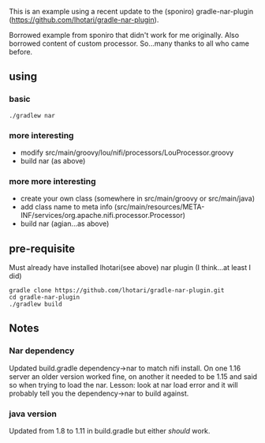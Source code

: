 This is an example using a recent update to the (sponiro) gradle-nar-plugin (https://github.com/lhotari/gradle-nar-plugin).

Borrowed example from sponiro that didn't work for me originally. Also borrowed content of custom processor. So...many
thanks to all who came before.

## using

### basic

```
./gradlew nar
```

### more interesting

- modify src/main/groovy/lou/nifi/processors/LouProcessor.groovy
- build nar (as above)

### more more interesting

- create your own class (somewhere in src/main/groovy or src/main/java)
- add class name to meta info (src/main/resources/META-INF/services/org.apache.nifi.processor.Processor)
- build nar (agian...as above)

## pre-requisite

Must already have installed lhotari(see above) nar plugin (I think...at least I did)
```
gradle clone https://github.com/lhotari/gradle-nar-plugin.git
cd gradle-nar-plugin
./gradlew build
```

## Notes

### Nar dependency

Updated build.gradle dependency->nar to match nifi install. On one 1.16 server an older version worked fine, on another
it needed to be 1.15 and said so when trying to load the nar. Lesson: look at nar load error and it will probably
tell you the dependency->nar to build against.

### java version

Updated from 1.8 to 1.11 in build.gradle but either *should* work.
